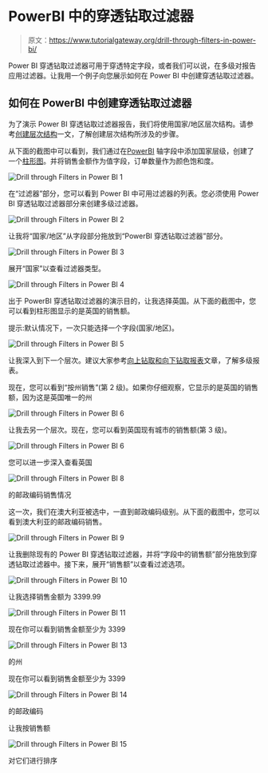 # PowerBI 中的穿透钻取过滤器

> 原文：<https://www.tutorialgateway.org/drill-through-filters-in-power-bi/>

Power BI 穿透钻取过滤器可用于穿透特定字段，或者我们可以说，在多级对报告应用过滤器。让我用一个例子向您展示如何在 Power BI 中创建穿透钻取过滤器。

## 如何在 PowerBI 中创建穿透钻取过滤器

为了演示 Power BI 穿透钻取过滤器报告，我们将使用国家/地区层次结构。请参考[创建层次结构](https://www.tutorialgateway.org/create-hierarchy-in-power-bi/)一文，了解创建层次结构所涉及的步骤。

从下面的截图中可以看到，我们通过在[PowerBI](https://www.tutorialgateway.org/power-bi-tutorial/) 轴字段中添加国家层级，创建了一个[柱形图](https://www.tutorialgateway.org/column-chart-in-power-bi/)。并将销售金额作为值字段，订单数量作为颜色饱和度。

![Drill through Filters in Power BI 1](img/fc4b35d886df704a8a56fb179eda90c0.png)

在“过滤器”部分，您可以看到 Power BI 中可用过滤器的列表。您必须使用 Power BI 穿透钻取过滤器部分来创建多级过滤器。

![Drill through Filters in Power BI 2](img/435e2c0a0f87efc47c635ff93080781c.png)

让我将“国家/地区”从字段部分拖放到“PowerBI 穿透钻取过滤器”部分。

![Drill through Filters in Power BI 3](img/a1362ea6762024acd28aff080038d9b6.png)

展开“国家”以查看过滤器类型。

![Drill through Filters in Power BI 4](img/37f4d8dba9ff65543c7dc1aceb947540.png)

出于 PowerBI 穿透钻取过滤器的演示目的，让我选择英国。从下面的截图中，您可以看到柱形图显示的是英国的销售额。

提示:默认情况下，一次只能选择一个字段(国家/地区)。

![Drill through Filters in Power BI 5](img/cf64d5761d1899d3e2473ee69aee4b9b.png)

让我深入到下一个层次。建议大家参考[向上钻取和向下钻取报表](https://www.tutorialgateway.org/drill-up-and-drill-down-reports-in-power-bi/)文章，了解多级报表。

现在，您可以看到“按州销售”(第 2 级)。如果你仔细观察，它显示的是英国的销售额，因为这是英国唯一的州

![Drill through Filters in Power BI 6](img/aa2a333622e56a918134afb6871da355.png)

让我去另一个层次。现在，您可以看到英国现有城市的销售额(第 3 级)。

![Drill through Filters in Power BI 6](img/3dd3d87d7604ecc82f980a33705ea90b.png)

您可以进一步深入查看英国

![Drill through Filters in Power BI 8](img/53d6337c17c1bab5e5b53fe202d4feed.png)

的邮政编码销售情况

这一次，我们在澳大利亚被选中，一直到邮政编码级别。从下面的截图中，您可以看到澳大利亚的邮政编码销售。

![Drill through Filters in Power BI 9](img/4450e8d7348e84d94055d9bbb024b330.png)

让我删除现有的 Power BI 穿透钻取过滤器，并将“字段中的销售额”部分拖放到穿透钻取过滤器中。接下来，展开“销售额”以查看过滤选项。

![Drill through Filters in Power BI 10](img/5cb9874122db8af456110672bac932d0.png)

让我选择销售金额为 3399.99

![Drill through Filters in Power BI 11](img/46fb80c1d2351f10d37ebebc87be3771.png)

现在你可以看到销售金额至少为 3399

![Drill through Filters in Power BI 13](img/5afd1cbdf4cf7b84533ad4de55d31119.png)

的州

现在你可以看到销售金额至少为 3399

![Drill through Filters in Power BI 14](img/ac6eaaf22973e46d8731ee0ede73f833.png)

的邮政编码

让我按销售额

![Drill through Filters in Power BI 15](img/56799807c0474bf321bdb5b12306e19a.png)

对它们进行排序